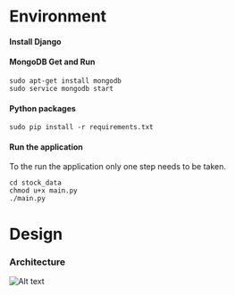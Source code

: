 # Environment

#### Install Django

#### MongoDB Get and Run
```
sudo apt-get install mongodb
sudo service mongodb start
```

#### Python packages

```
sudo pip install -r requirements.txt
```

#### Run the application
To the run the application only one step needs to be taken.
```
cd stock_data
chmod u+x main.py
./main.py
```

# Design

### Architecture

![Alt text](/readme_files/Diagram.jpeg?raw=true "Basic Architecture")
